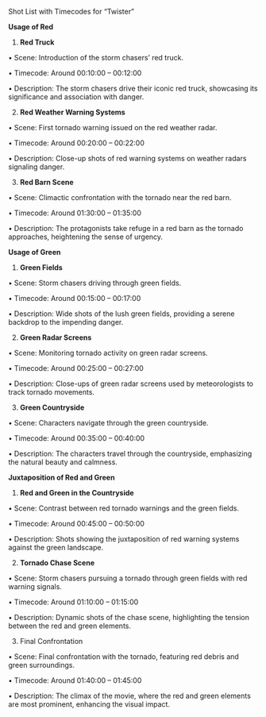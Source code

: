 Shot List with Timecodes for “Twister”

**Usage of Red**

1. **Red Truck**

• Scene: Introduction of the storm chasers’ red truck.

• Timecode: Around 00:10:00 – 00:12:00

• Description: The storm chasers drive their iconic red truck, showcasing its significance and association with danger.

2. **Red Weather Warning Systems**

• Scene: First tornado warning issued on the red weather radar.

• Timecode: Around 00:20:00 – 00:22:00

• Description: Close-up shots of red warning systems on weather radars signaling danger.

  

3. **Red Barn Scene**

• Scene: Climactic confrontation with the tornado near the red barn.

• Timecode: Around 01:30:00 – 01:35:00

• Description: The protagonists take refuge in a red barn as the tornado approaches, heightening the sense of urgency.

  

**Usage of Green**

  

1. **Green Fields**

• Scene: Storm chasers driving through green fields.

• Timecode: Around 00:15:00 – 00:17:00

• Description: Wide shots of the lush green fields, providing a serene backdrop to the impending danger.

2. **Green Radar Screens**

• Scene: Monitoring tornado activity on green radar screens.

• Timecode: Around 00:25:00 – 00:27:00

• Description: Close-ups of green radar screens used by meteorologists to track tornado movements.

3. **Green Countryside**

• Scene: Characters navigate through the green countryside.

• Timecode: Around 00:35:00 – 00:40:00

• Description: The characters travel through the countryside, emphasizing the natural beauty and calmness.

  

**Juxtaposition of Red and Green**

  

1. **Red and Green in the Countryside**

• Scene: Contrast between red tornado warnings and the green fields.

• Timecode: Around 00:45:00 – 00:50:00

• Description: Shots showing the juxtaposition of red warning systems against the green landscape.

2. **Tornado Chase Scene**

• Scene: Storm chasers pursuing a tornado through green fields with red warning signals.

• Timecode: Around 01:10:00 – 01:15:00

• Description: Dynamic shots of the chase scene, highlighting the tension between the red and green elements.

3. Final Confrontation

• Scene: Final confrontation with the tornado, featuring red debris and green surroundings.

• Timecode: Around 01:40:00 – 01:45:00

• Description: The climax of the movie, where the red and green elements are most prominent, enhancing the visual impact.